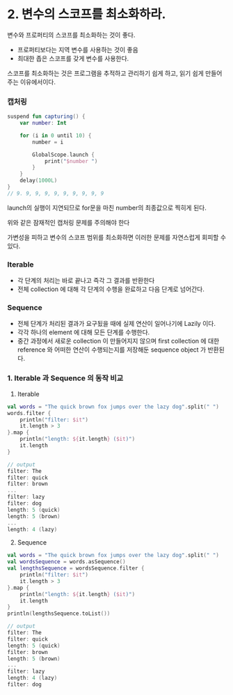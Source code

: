 # 2. 변수의 스코프를 최소화하라.

변수와 프로퍼티의 스코프를 최소화하는 것이 좋다.

- 프로퍼티보다는 지역 변수를 사용하는 것이 좋음
- 최대한 좁은 스코프를 갖게 변수를 사용한다.

스코프를 최소화하는 것은 프로그램을 추적하고 관리하기 쉽게 하고, 읽기 쉽게 만들어주는 이유에서이다.

### 캡처링

```kotlin
suspend fun capturing() {
    var number: Int

    for (i in 0 until 10) {
        number = i

        GlobalScope.launch {
            print("$number ")
        }
    }
    delay(1000L)
}
// 9. 9, 9, 9, 9, 9, 9, 9, 9, 9
```

launch의 실행이 지연되므로 for문을 마친 number의 최종값으로 찍히게 된다.

위와 같은 잠재적인 캡처링 문제를 주의해야 한다

가변성을 피하고 변수의 스코프 범위를 최소화하면 이러한 문제를 자연스럽게 회피할 수 있다.

### Iterable

- 각 단계의 처리는 바로 끝나고 즉각 그 결과를 반환한다
- 전체 collection 에 대해 각 단계의 수행을 완료하고 다음 단계로 넘어간다.

### Sequence

- 전체 단계가 처리된 결과가 요구됬을 때에 실제 연산이 일어나기에 Lazily 이다.
- 각각 하나의 element 에 대해 모든 단계를 수행한다.
- 중간 과정에서 새로운 collection 이 만들어지지 않으며 first collection 에 대한 reference 와 어떠한 연산이 수행되는지를 저장해둔 sequence object 가 반환된다.

### 1. Iterable 과 Sequence 의 동작 비교

1) Iterable

```kotlin
val words = "The quick brown fox jumps over the lazy dog".split(" ")
words.filter { 
	println("filter: $it")
	it.length > 3 
}.map {
	println("length: ${it.length} ($it)")
	it.length
}

// output
filter: The
filter: quick
filter: brown
...
filter: lazy
filter: dog
length: 5 (quick)
length: 5 (brown)
...
length: 4 (lazy)
```

2) Sequence
```kotlin
val words = "The quick brown fox jumps over the lazy dog".split(" ")
val wordsSequence = words.asSequence()
val lengthsSequence = wordsSequence.filter {
    println("filter: $it")
    it.length > 3
}.map {
    println("length: ${it.length} ($it)")
    it.length
}
println(lengthsSequence.toList())

// output
filter: The
filter: quick
length: 5 (quick)
filter: brown
length: 5 (brown)
...
filter: lazy
length: 4 (lazy)
filter: dog
```